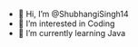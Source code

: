 - 👋 Hi, I’m @ShubhangiSingh14
- 👀 I’m interested in Coding
- 🌱 I’m currently learning Java 

<!---
ShubhangiSingh14/ShubhangiSingh14 is a ✨ special ✨ repository because its `README.md` (this file) appears on your GitHub profile.
You can click the Preview link to take a look at your changes.
--->
